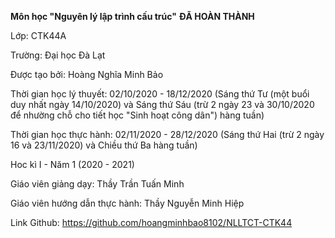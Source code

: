 <strong>Môn học "Nguyên lý lập trình cấu trúc"</strong> <b>ĐÃ HOÀN THÀNH</b>

Lớp: CTK44A

Trường: Đại học Đà Lạt

Được tạo bởi: Hoàng Nghĩa Minh Bảo

Thời gian học lý thuyết: 02/10/2020 - 18/12/2020 (Sáng thứ Tư (một buổi duy nhất ngày 14/10/2020) và Sáng thứ Sáu  (trừ 2 ngày 23 và 30/10/2020 để nhường chỗ cho tiết học "Sinh hoạt công dân") hàng tuần)

Thời gian học thực hành: 02/11/2020 - 28/12/2020 (Sáng thứ Hai (trừ 2 ngày 16 và 23/11/2020) và Chiều thứ Ba hàng tuần)

Hoc kì I - Năm 1 (2020 - 2021)

Giáo viên giảng dạy: Thầy Trần Tuấn Minh

Giáo viên hướng dẫn thực hành: Thầy Nguyễn Minh Hiệp

Link Github: https://github.com/hoangminhbao8102/NLLTCT-CTK44
